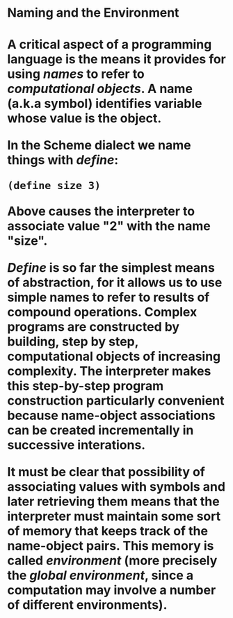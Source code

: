 <h1>Naming and the Environment<h1>

A critical aspect of a programming language is the means it provides for 
using *names* to refer to *computational objects*. A name (a.k.a symbol)
identifies variable whose value is the object. 

In the Scheme dialect we name things with *define*:

```
(define size 3)
```

Above causes the interpreter to associate value "2" with the name "size". 

*Define* is so far the simplest means of abstraction, for it allows us to use
simple names to refer to results of compound operations. Complex programs are 
constructed by building, step by step, computational objects of increasing 
complexity. The interpreter makes this step-by-step program construction
particularly convenient because name-object associations can be created 
incrementally in successive interations.  

It must be clear that possibility of associating values with symbols and later
retrieving them means that the interpreter must maintain some sort of memory
that keeps track of the name-object pairs. This memory is called *environment*
(more precisely the *global environment*, since a computation may involve
a number of different environments).




